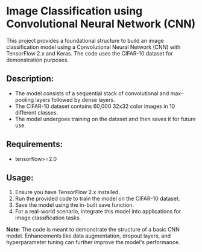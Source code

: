 # Image Classification using Convolutional Neural Network (CNN)

This project provides a foundational structure to build an image classification model using a Convolutional Neural Network (CNN) with TensorFlow 2.x and Keras. The code uses the CIFAR-10 dataset for demonstration purposes.

## Description:
- The model consists of a sequential stack of convolutional and max-pooling layers followed by dense layers.
- The CIFAR-10 dataset contains 60,000 32x32 color images in 10 different classes.
- The model undergoes training on the dataset and then saves it for future use.

## Requirements:
- tensorflow>=2.0

## Usage:
1. Ensure you have TensorFlow 2.x installed.
2. Run the provided code to train the model on the CIFAR-10 dataset.
3. Save the model using the in-built save function.
4. For a real-world scenario, integrate this model into applications for image classification tasks.

**Note**: The code is meant to demonstrate the structure of a basic CNN model. Enhancements like data augmentation, dropout layers, and hyperparameter tuning can further improve the model's performance.


